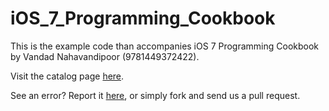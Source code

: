 iOS_7_Programming_Cookbook
==========================
This is the example code than accompanies iOS 7 Programming Cookbook by Vandad Nahavandipoor (9781449372422). 

Visit the catalog page [here](http://shop.oreilly.com/product/0636920031031.do).

See an error? Report it [here](http://oreilly.com/catalog/errata.csp?isbn=0636920031031), or simply fork and send us a pull request.
